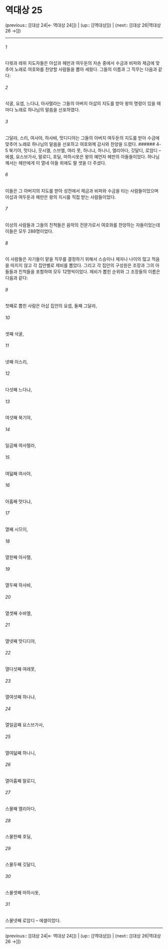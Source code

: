 # 역대상 25

(previous:: [[대상 24|← 역대상 24]]) | (up:: [[역대상]]) | (next:: [[대상 26|역대상 26 →]])

***




###### 1 

다윗과 레위 지도자들은 아삽과 헤만과 여두둔의 자손 중에서 수금과 비파와 제금에 맞추어 노래로 여호와를 찬양할 사람들을 뽑아 세웠다. 그들의 이름과 그 직무는 다음과 같다: 



###### 2 

삭굴, 요셉, 느다냐, 아사렐라는 그들의 아버지 아삽의 지도를 받아 왕의 명령이 있을 때마다 노래로 하나님의 말씀을 선포하였다. 



###### 3 

그달랴, 스리, 여사야, 하사뱌, 맛디디야는 그들의 아버지 여두둔의 지도를 받아 수금에 맞추어 노래로 하나님의 말씀을 선포하고 여호와께 감사와 찬양을 드렸다. ###### 4-5 북기야, 맛다냐, 웃시엘, 스브엘, 여리 못, 하나냐, 하나니, 엘리아다, 깃달디, 로암디 – 에셀, 요스브가사, 말로디, 호딜, 마하시옷은 왕의 예언자 헤만의 아들들이었다. 하나님께서는 헤만에게 이 열네 아들 외에도 딸 셋을 더 주셨다. 



###### 6 

이들은 그 아버지의 지도를 받아 성전에서 제금과 비파와 수금을 타는 사람들이었으며 아삽과 여두둔과 헤만은 왕의 지시를 직접 받는 사람들이었다. 



###### 7 

이상의 사람들과 그들의 친척들은 음악의 전문가로서 여호와를 찬양하는 자들이었는데 이들은 모두 288명이었다. 



###### 8 

이 사람들은 자기들이 맡을 직무를 결정하기 위해서 스승이나 제자나 나이의 많고 적음을 따지지 않고 각 집안별로 제비를 뽑았다. 그리고 각 집안의 구성원은 조장과 그의 아들들과 친척들을 포함하여 모두 12명씩이었다. 제비가 뽑힌 순위와 그 조장들의 이름은 다음과 같다: 



###### 9 

첫째로 뽑힌 사람은 아삽 집안의 요셉, 둘째 그달랴, 



###### 10 

셋째 삭굴, 



###### 11 

넷째 이스리, 



###### 12 

다섯째 느다냐, 



###### 13 

여섯째 북기야, 



###### 14 

일곱째 여사렐라, 



###### 15 

여덟째 여사야, 



###### 16 

아홉째 맛다냐, 



###### 17 

열째 시므이, 



###### 18 

열한째 아사렐, 



###### 19 

열두째 하사뱌, 



###### 20 

열셋째 수바엘, 



###### 21 

열넷째 맛디디야, 



###### 22 

열다섯째 여레못, 



###### 23 

열여섯째 하나냐, 



###### 24 

열일곱째 요스브가사, 



###### 25 

열여덟째 하나니, 



###### 26 

열아홉째 말로디, 



###### 27 

스물째 엘리아다, 



###### 28 

스물한째 호딜, 



###### 29 

스물두째 깃달디, 



###### 30 

스물셋째 마하시옷, 



###### 31 

스물넷째 로암디 – 에셀이었다.

***

(previous:: [[대상 24|← 역대상 24]]) | (up:: [[역대상]]) | (next:: [[대상 26|역대상 26 →]])
